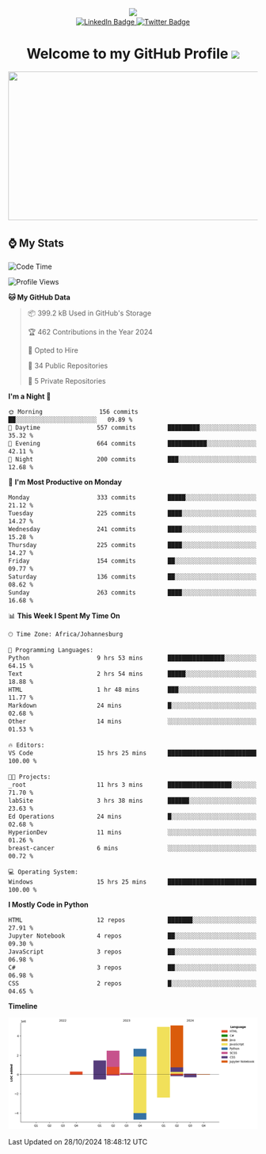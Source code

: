 <div id="header" align="center">
  <img src="https://github.com/user-attachments/assets/c79c3d9c-c1c6-4de8-b134-d96659ba3b04" width="100"/>

 <div id="badges">
   <a href="/br-code">
     <img src="https://img.shields.io/badge/Website-blue?style=for-the-badge&logoColor=white" alt="LinkedIn Badge">
   </a>
  
   <a href="/searxng-docker">
     <img src="https://img.shields.io/badge/searXNG-lightblue?style=for-the-badge&logo=twitter&logoColor=white" alt="Twitter Badge">
   </a>
 </div>
 
 <h1>
  Welcome to my GitHub Profile 
   <img src="https://media.giphy.com/media/hvRJCLFzcasrR4ia7z/giphy.gif" width="30px"/>
 </h1>
 
 <div align="center">
   <img src="https://media.giphy.com/media/dWesBcTLavkZuG35MI/giphy.gif" width="600" height="300"/>
 </div>
</div>

## ⌚ My Stats

<!--START_SECTION:waka-->
![Code Time](http://img.shields.io/badge/Code%20Time-68%20hrs%2027%20mins-blue)

![Profile Views](http://img.shields.io/badge/Profile%20Views-38-blue)

**🐱 My GitHub Data** 

> 📦 399.2 kB Used in GitHub's Storage 
 > 
> 🏆 462 Contributions in the Year 2024
 > 
> 💼 Opted to Hire
 > 
> 📜 34 Public Repositories 
 > 
> 🔑 5 Private Repositories 
 > 
**I'm a Night 🦉** 

```text
🌞 Morning                156 commits         ██░░░░░░░░░░░░░░░░░░░░░░░   09.89 % 
🌆 Daytime                557 commits         █████████░░░░░░░░░░░░░░░░   35.32 % 
🌃 Evening                664 commits         ███████████░░░░░░░░░░░░░░   42.11 % 
🌙 Night                  200 commits         ███░░░░░░░░░░░░░░░░░░░░░░   12.68 % 
```
📅 **I'm Most Productive on Monday** 

```text
Monday                   333 commits         █████░░░░░░░░░░░░░░░░░░░░   21.12 % 
Tuesday                  225 commits         ████░░░░░░░░░░░░░░░░░░░░░   14.27 % 
Wednesday                241 commits         ████░░░░░░░░░░░░░░░░░░░░░   15.28 % 
Thursday                 225 commits         ████░░░░░░░░░░░░░░░░░░░░░   14.27 % 
Friday                   154 commits         ██░░░░░░░░░░░░░░░░░░░░░░░   09.77 % 
Saturday                 136 commits         ██░░░░░░░░░░░░░░░░░░░░░░░   08.62 % 
Sunday                   263 commits         ████░░░░░░░░░░░░░░░░░░░░░   16.68 % 
```


📊 **This Week I Spent My Time On** 

```text
🕑︎ Time Zone: Africa/Johannesburg

💬 Programming Languages: 
Python                   9 hrs 53 mins       ████████████████░░░░░░░░░   64.15 % 
Text                     2 hrs 54 mins       █████░░░░░░░░░░░░░░░░░░░░   18.88 % 
HTML                     1 hr 48 mins        ███░░░░░░░░░░░░░░░░░░░░░░   11.77 % 
Markdown                 24 mins             █░░░░░░░░░░░░░░░░░░░░░░░░   02.68 % 
Other                    14 mins             ░░░░░░░░░░░░░░░░░░░░░░░░░   01.53 % 

🔥 Editors: 
VS Code                  15 hrs 25 mins      █████████████████████████   100.00 % 

🐱‍💻 Projects: 
_root                    11 hrs 3 mins       ██████████████████░░░░░░░   71.70 % 
labSite                  3 hrs 38 mins       ██████░░░░░░░░░░░░░░░░░░░   23.63 % 
Ed Operations            24 mins             █░░░░░░░░░░░░░░░░░░░░░░░░   02.68 % 
HyperionDev              11 mins             ░░░░░░░░░░░░░░░░░░░░░░░░░   01.26 % 
breast-cancer            6 mins              ░░░░░░░░░░░░░░░░░░░░░░░░░   00.72 % 

💻 Operating System: 
Windows                  15 hrs 25 mins      █████████████████████████   100.00 % 
```

**I Mostly Code in Python** 

```text
HTML                     12 repos            ███████░░░░░░░░░░░░░░░░░░   27.91 % 
Jupyter Notebook         4 repos             ██░░░░░░░░░░░░░░░░░░░░░░░   09.30 % 
JavaScript               3 repos             ██░░░░░░░░░░░░░░░░░░░░░░░   06.98 % 
C#                       3 repos             ██░░░░░░░░░░░░░░░░░░░░░░░   06.98 % 
CSS                      2 repos             █░░░░░░░░░░░░░░░░░░░░░░░░   04.65 % 
```



**Timeline**

![Lines of Code chart](https://raw.githubusercontent.com/brandenvs/brandenvs/main/assets/bar_graph.png)


 Last Updated on 28/10/2024 18:48:12 UTC
<!--END_SECTION:waka-->
<!--
**brandenvs/brandenvs** is a ✨ _special_ ✨ repository because its `README.md` (this file) appears on your GitHub profile.

Here are some ideas to get you started:

- 🔭 I’m currently working on ...
- 🌱 I’m currently learning ...
- 👯 I’m looking to collaborate on ...
- 🤔 I’m looking for help with ...
- 💬 Ask me about ...
- 📫 How to reach me: ...
- 😄 Pronouns: ...
- ⚡ Fun fact: ...
-->
